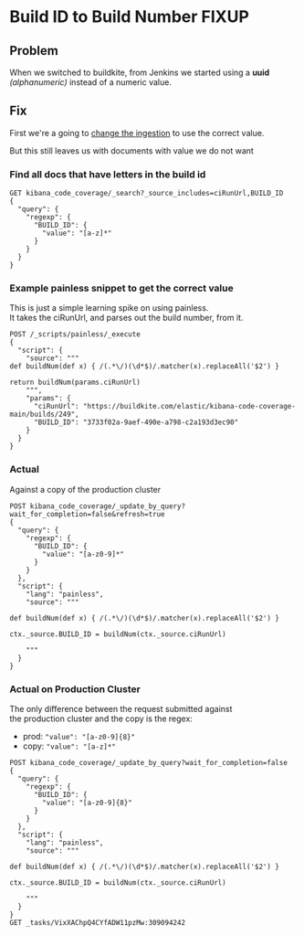 # Build ID to Build Number FIXUP

## Problem
When we switched to buildkite, from Jenkins we started using a **uuid** *(alphanumeric)* instead of a numeric value.

## Fix
First we're a going to [change the ingestion](https://github.com/elastic/kibana/pull/129622) to use the correct value.

But this still leaves us with documents with value we do not want
### Find all docs that have letters in the build id
```
GET kibana_code_coverage/_search?_source_includes=ciRunUrl,BUILD_ID
{
  "query": {
    "regexp": {
      "BUILD_ID": {
        "value": "[a-z]*"
      }
    }
  }
}
```

### Example painless snippet to get the correct value
This is just a simple learning spike on using painless.  
It takes the ciRunUrl, and parses out the build number, from it.
```
POST /_scripts/painless/_execute
{
  "script": {
    "source": """
def buildNum(def x) { /(.*\/)(\d*$)/.matcher(x).replaceAll('$2') }

return buildNum(params.ciRunUrl)
    """,
    "params": {
      "ciRunUrl": "https://buildkite.com/elastic/kibana-code-coverage-main/builds/249",
      "BUILD_ID": "3733f02a-9aef-490e-a798-c2a193d3ec90"
    }
  }
}
```

### Actual   
Against a copy of the production cluster
```
POST kibana_code_coverage/_update_by_query?wait_for_completion=false&refresh=true
{
  "query": {
    "regexp": {
      "BUILD_ID": {
        "value": "[a-z0-9]*"
      }
    }
  },
  "script": {
    "lang": "painless",
    "source": """
    
def buildNum(def x) { /(.*\/)(\d*$)/.matcher(x).replaceAll('$2') }

ctx._source.BUILD_ID = buildNum(ctx._source.ciRunUrl)

    """
  }
}
```

### Actual on Production Cluster  
The only difference between the request submitted against  
the production cluster and the copy is the regex: 
  - prod: `"value": "[a-z0-9]{8}"`
  - copy: `"value": "[a-z]*"`
```
POST kibana_code_coverage/_update_by_query?wait_for_completion=false
{
  "query": {
    "regexp": {
      "BUILD_ID": {
        "value": "[a-z0-9]{8}"
      }
    }
  },
  "script": {
    "lang": "painless",
    "source": """
    
def buildNum(def x) { /(.*\/)(\d*$)/.matcher(x).replaceAll('$2') }

ctx._source.BUILD_ID = buildNum(ctx._source.ciRunUrl)

    """
  }
}
GET _tasks/VixXAChpQ4CYfADW11pzMw:309094242
```